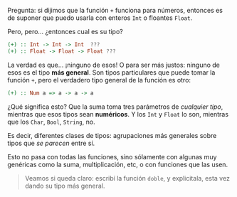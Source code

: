 Pregunta: si dijimos que la función `+` funciona para números, entonces es de suponer que puedo usarla con enteros `Int` o floantes `Float`. 

Pero, pero... ¿entonces cual es su tipo?

```haskell
(+) :: Int -> Int -> Int  ???
(+) :: Float -> Float -> Float ???
```

La verdad es que... ¡ninguno de esos! O para ser más justos: ninguno de esos es el tipo **más general**.  Son tipos particulares que puede tomar la función `+`, pero el verdadero tipo general de la función es otro:

```haskell
(+) :: Num a => a -> a -> a
```

¿Qué significa esto? Que la suma toma tres parámetros de _cualquier tipo_, mientras que esos tipos sean **numéricos**. Y los `Int` y `Float` lo son, mientras que los `Char`, `Bool`, `String`, no. 

Es decir, diferentes clases de tipos: agrupaciones más generales sobre tipos que _se parecen_ entre sí.  

Esto no pasa con todas las funciones, sino sólamente con algunas muy genéricas como la suma, multiplicación, etc, o con funciones que las usen. 

> Veamos si queda claro: escribí la función `doble`, y explicitala, esta vez dando su tipo más general. 
